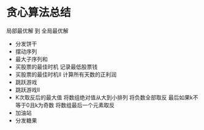# 贪心算法总结 
局部最优解 到 全局最优解

* 分发饼干
* 摆动序列 
* 最大子序列和
* 买股票的最佳时机 记录最低股票钱 
* 买股票的最佳时机II 计算所有天数的正利润
* 跳跃游戏
* 跳跃游戏II
* K次取反后的最大值 将数组绝对值从大到小排列 将负数全部取反 最后如果k不等于0且k为奇数 将数组最后一个元素取反 
* 加油站  
* 分发糖果
